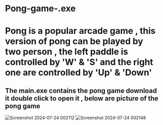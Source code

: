 # Pong-game-.exe

<h1>Pong is a popular arcade game , this version of pong can be played by two person , the left paddle is controlled by 'W' & 'S' and the right one are controlled by 'Up' & 'Down' </h1>

<h2> The main.exe contains the pong game download it double click to open it , below are picture of the pong game </h2>

![Screenshot 2024-07-24 002112](https://github.com/user-attachments/assets/b5e90858-1b0b-41a5-a6e1-ce914ddfe479)
![Screenshot 2024-07-24 002148](https://github.com/user-attachments/assets/5b76843e-727a-4b30-b083-a03a08ba660b)
